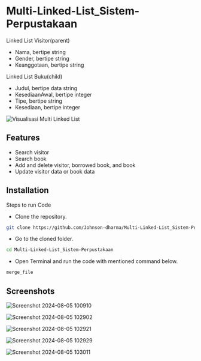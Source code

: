 # Multi-Linked-List_Sistem-Perpustakaan

Linked List Visitor(parent)
- Nama, bertipe string 
- Gender, bertipe string
- Keanggotaan, bertipe string

Linked List Buku(child)
- Judul, bertipe data string 
- KesediaanAwal, bertipe integer
- Tipe, bertipe string 
- Kesediaan, bertipe integer 

![Visualisasi Multi Linked List](https://github.com/user-attachments/assets/0cb466e2-9e83-4807-8c0f-fac23268336c)


## Features

- Search visitor 
- Search book
- Add and delete visitor, borrowed book, and book
- Update visitor data or book data

## Installation
Steps to run Code

* Clone the repository.
```bash
git clone https://github.com/Johnson-dharma/Multi-Linked-List_Sistem-Perpustakaan.git
```
* Go to the cloned folder.
```bash
cd Multi-Linked-List_Sistem-Perpustakaan
```
* Open Terminal and run the code with mentioned command below.
```bash
merge_file
```

## Screenshots

![Screenshot 2024-08-05 100910](https://github.com/user-attachments/assets/007c0087-d546-4d7e-a503-05eb5e307af0)

![Screenshot 2024-08-05 102902](https://github.com/user-attachments/assets/9b6896cc-34fa-479d-a5bf-9281e02121a4)

![Screenshot 2024-08-05 102921](https://github.com/user-attachments/assets/240bb1d9-3713-45e8-aa90-df2e3e2e6e65)

![Screenshot 2024-08-05 102929](https://github.com/user-attachments/assets/4d2d823c-5847-4e12-b1b3-8fa30fe61ec4)

![Screenshot 2024-08-05 103011](https://github.com/user-attachments/assets/cb2255bb-64cc-4e1b-a018-4f75106d7acb)
